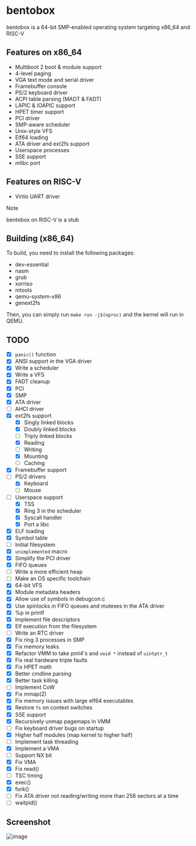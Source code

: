# bentobox
bentobox is a 64-bit SMP-enabled operating system targeting x86_64 and RISC-V

## Features on x86_64
- Multiboot 2 boot & module support
- 4-level paging
- VGA text mode and serial driver
- Framebuffer console
- PS/2 keyboard driver
- ACPI table parsing (MADT & FADT)
- LAPIC & IOAPIC support
- HPET timer support
- PCI driver
- SMP-aware scheduler
- Unix-style VFS
- Elf64 loading
- ATA driver and ext2fs support
- Userspace processes
- SSE support
- mlibc port

## Features on RISC-V
- Virtio UART driver

> [!NOTE]
> bentobox on RISC-V is a stub

## Building (x86_64)
To build, you need to install the following packages:
- dev-essential
- nasm
- grub
- xorriso
- mtools
- qemu-system-x86
- genext2fs

Then, you can simply run `make run -j$(nproc)` and the kernel will run in QEMU.

## TODO
- [X] `panic()` function
- [X] ANSI support in the VGA driver
- [X] Write a scheduler
- [X] Write a VFS
- [X] FADT cleanup
- [X] PCI
- [X] SMP
- [X] ATA driver
- [ ] AHCI driver
- [X] ext2fs support
    - [X] Singly linked blocks
    - [X] Doubly linked blocks
    - [ ] Triply linked blocks
    - [X] Reading
    - [ ] Writing
    - [X] Mounting
    - [ ] Caching
- [X] Framebuffer support
- [ ] PS/2 drivers
    - [X] Keyboard
    - [ ] Mouse
- [ ] Userspace support
    - [X] TSS
    - [X] Ring 3 in the scheduler
    - [X] Syscall handler
    - [X] Port a libc
- [X] ELF loading
- [X] Symbol table
- [ ] Initial filesystem
- [X] `unimplemented` macro
- [X] Simplify the PCI driver
- [X] FIFO queues
- [ ] Write a more efficient heap
- [ ] Make an OS specific toolchain
- [X] 64-bit VFS
- [X] Module metadata headers
- [X] Allow use of symbols in debugcon.c
- [X] Use spinlocks in FIFO queues and mutexes in the ATA driver
- [X] %p in printf
- [X] Implement file descriptors
- [X] Elf execution from the filesystem
- [ ] Write an RTC driver
- [X] Fix ring 3 processes in SMP
- [X] Fix memory leaks
- [X] Refactor VMM to take pml4's and `void *` instead of `uintptr_t`
- [X] Fix real hardware triple faults
- [X] Fix HPET math
- [X] Better cmdline parsing
- [X] Better task killing
- [ ] Implement CoW
- [X] Fix mmap(2)
- [X] Fix memory issues with large elf64 executables
- [X] Restore `fs` on context switches
- [X] SSE support
- [X] Recursively unmap pagemaps in VMM
- [ ] Fix keyboard driver bugs on startup
- [X] Higher half modules (map kernel to higher half)
- [ ] Implement task threading
- [X] Implement a VMA
- [ ] Support NX bit
- [X] Fix VMA
- [X] Fix read()
- [ ] TSC timing
- [X] exec()
- [X] fork()
- [ ] Fix ATA driver not reading/writing more than 256 sectors at a time
- [ ] waitpid()

## Screenshot
![image](https://github.com/user-attachments/assets/8829074f-8e42-47a8-b2aa-e2340813cc8e)
